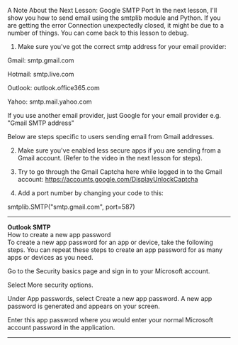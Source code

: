 A Note About the Next Lesson: Google SMTP Port
In the next lesson, I'll show you how to send email using the smtplib module and Python. If you are getting the error Connection unexpectedly closed, it might be due to a number of things. You can come back to this lesson to debug.


1. Make sure you've got the correct smtp address for your email provider:

Gmail: smtp.gmail.com

Hotmail: smtp.live.com

Outlook: outlook.office365.com

Yahoo: smtp.mail.yahoo.com

If you use another email provider, just Google for your email provider e.g. "Gmail SMTP address"





Below are steps specific to users sending email from Gmail addresses.

2. Make sure you've enabled less secure apps if you are sending from a Gmail account. (Refer to the video in the next lesson for steps).

3. Try to go through the Gmail Captcha here while logged in to the Gmail account: https://accounts.google.com/DisplayUnlockCaptcha

4. Add a port number by changing your code to this:

smtplib.SMTP("smtp.gmail.com", port=587)

---
**Outlook SMTP**  
How to create a new app password  
To create a new app password for an app or device, take the following steps. You can repeat these steps to create an app password for as many apps or devices as you need.  

Go to the Security basics page and sign in to your Microsoft account.  

Select More security options.   

Under App passwords, select Create a new app password. A new app password is generated and appears on your screen.  

Enter this app password where you would enter your normal Microsoft account password in the application.

---
